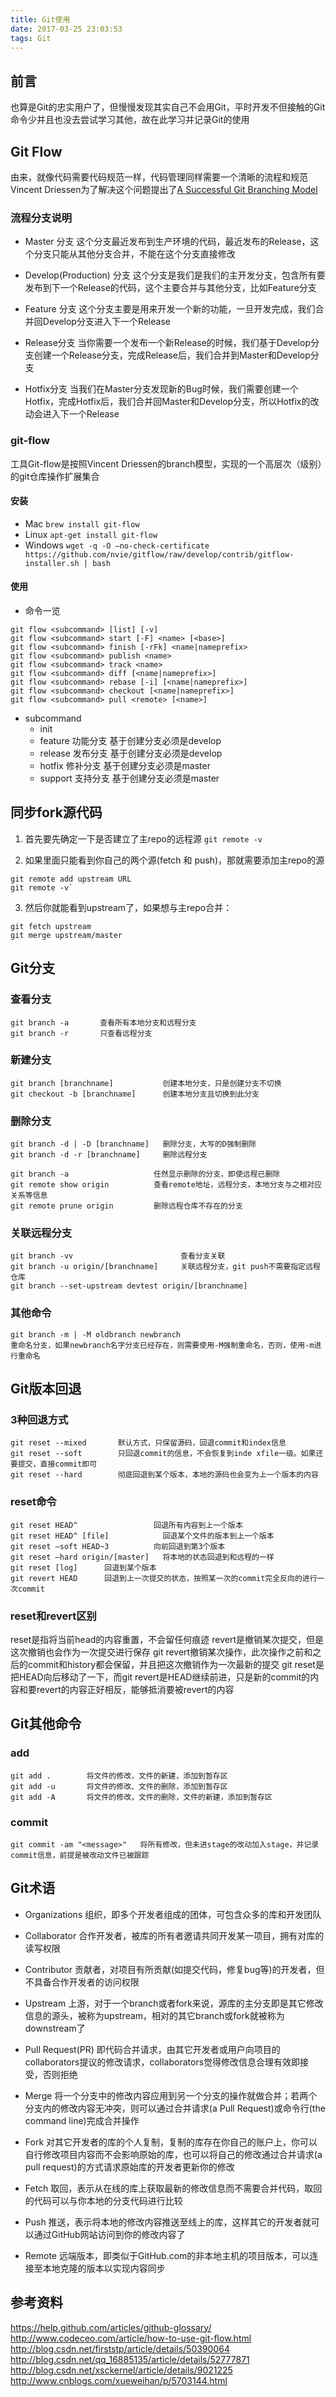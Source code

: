 ```yaml
---
title: Git使用
date: 2017-03-25 23:03:53
tags: Git
---
```


## 前言
也算是Git的忠实用户了，但慢慢发现其实自己不会用Git，平时开发不但接触的Git命令少并且也没去尝试学习其他，故在此学习并记录Git的使用

## Git Flow
由来，就像代码需要代码规范一样，代码管理同样需要一个清晰的流程和规范
Vincent Driessen为了解决这个问题提出了[A Successful Git Branching Model](http://nvie.com/posts/a-successful-git-branching-model/)

### 流程分支说明
- Master 分支
这个分支最近发布到生产环境的代码，最近发布的Release，这个分支只能从其他分支合并，不能在这个分支直接修改

- Develop(Production) 分支
这个分支是我们是我们的主开发分支，包含所有要发布到下一个Release的代码，这个主要合并与其他分支，比如Feature分支

- Feature 分支
这个分支主要是用来开发一个新的功能，一旦开发完成，我们合并回Develop分支进入下一个Release

- Release分支
当你需要一个发布一个新Release的时候，我们基于Develop分支创建一个Release分支，完成Release后，我们合并到Master和Develop分支

- Hotfix分支
当我们在Master分支发现新的Bug时候，我们需要创建一个Hotfix，完成Hotfix后，我们合并回Master和Develop分支，所以Hotfix的改动会进入下一个Release

### git-flow
工具Git-flow是按照Vincent Driessen的branch模型，实现的一个高层次（级别）的git仓库操作扩展集合

#### 安装
- Mac
`brew install git-flow`
- Linux
`apt-get install git-flow`
- Windows
`wget -q -O –no-check-certificate https://github.com/nvie/gitflow/raw/develop/contrib/gitflow-installer.sh | bash`

#### 使用
- 命令一览
```
git flow <subcommand> [list] [-v]
git flow <subcommand> start [-F] <name> [<base>]
git flow <subcommand> finish [-rFk] <name|nameprefix>
git flow <subcommand> publish <name>
git flow <subcommand> track <name>
git flow <subcommand> diff [<name|nameprefix>]
git flow <subcommand> rebase [-i] [<name|nameprefix>]
git flow <subcommand> checkout [<name|nameprefix>]
git flow <subcommand> pull <remote> [<name>]

```
- subcommand
    + init
    + feature
        功能分支
        基于创建分支必须是develop
    + release
        发布分支
        基于创建分支必须是develop
    + hotfix
        修补分支
        基于创建分支必须是master
    + support
        支持分支
        基于创建分支必须是master


## 同步fork源代码
1. 首先要先确定一下是否建立了主repo的远程源
`git remote -v`

2. 如果里面只能看到你自己的两个源(fetch 和 push)，那就需要添加主repo的源
```
git remote add upstream URL
git remote -v`
```

3. 然后你就能看到upstream了，如果想与主repo合并：
```
git fetch upstream
git merge upstream/master
```

## Git分支

### 查看分支
```
git branch -a       查看所有本地分支和远程分支
git branch -r       只查看远程分支

```

### 新建分支
```
git branch [branchname]           创建本地分支，只是创建分支不切换
git checkout -b [branchname]      创建本地分支且切换到此分支

```

### 删除分支
```
git branch -d | -D [branchname]   删除分支，大写的D强制删除
git branch -d -r [branchname]     删除远程分支

git branch -a                   任然显示删除的分支，即使远程已删除
git remote show origin          查看remote地址，远程分支，本地分支与之相对应关系等信息
git remote prune origin         删除远程仓库不存在的分支

```

### 关联远程分支
```
git branch -vv                        查看分支关联
git branch -u origin/[branchname]     关联远程分支，git push不需要指定远程仓库
git branch --set-upstream devtest origin/[branchname]

```

### 其他命令
```
git branch -m | -M oldbranch newbranch 
重命名分支，如果newbranch名字分支已经存在，则需要使用-M强制重命名，否则，使用-m进行重命名

```

## Git版本回退

### 3种回退方式
```
git reset --mixed       默认方式，只保留源码，回退commit和index信息
git reset --soft        只回退commit的信息，不会恢复到inde xfile一级。如果还要提交，直接commit即可
git reset --hard        彻底回退到某个版本，本地的源码也会变为上一个版本的内容
```

### reset命令
```
git reset HEAD^                 回退所有内容到上一个版本
git reset HEAD^ [file]            回退某个文件的版本到上一个版本  
git reset –soft HEAD~3          向前回退到第3个版本  
git reset –hard origin/[master]   将本地的状态回退到和远程的一样 
git reset [log]      回退到某个版本
git revert HEAD      回退到上一次提交的状态，按照某一次的commit完全反向的进行一次commit
```

### reset和revert区别
reset是指将当前head的内容重置，不会留任何痕迹
revert是撤销某次提交，但是这次撤销也会作为一次提交进行保存
git revert撤销某次操作，此次操作之前和之后的commit和history都会保留，并且把这次撤销作为一次最新的提交
git reset是把HEAD向后移动了一下，而git revert是HEAD继续前进，只是新的commit的内容和要revert的内容正好相反，能够抵消要被revert的内容


## Git其他命令

### add
```
git add .        将文件的修改，文件的新建，添加到暂存区
git add -u       将文件的修改、文件的删除，添加到暂存区
git add -A       将文件的修改，文件的删除，文件的新建，添加到暂存区

```

### commit
```
git commit -am "<message>"   将所有修改，但未进stage的改动加入stage，并记录commit信息，前提是被改动文件已被跟踪

```

## Git术语
- Organizations
组织，即多个开发者组成的团体，可包含众多的库和开发团队

- Collaborator
合作开发者，被库的所有者邀请共同开发某一项目，拥有对库的读写权限

- Contributor
贡献者，对项目有所贡献(如提交代码，修复bug等)的开发者，但不具备合作开发者的访问权限

- Upstream
上游，对于一个branch或者fork来说，源库的主分支即是其它修改信息的源头，被称为upstream，相对的其它branch或fork就被称为downstream了

- Pull Request(PR)
即代码合并请求，由其它开发者或用户向项目的collaborators提议的修改请求，collaborators觉得修改信息合理有效即接受，否则拒绝

- Merge
将一个分支中的修改内容应用到另一个分支的操作就做合并；若两个分支内的修改内容无冲突，则可以通过合并请求(a Pull Request)或命令行(the command line)完成合并操作

- Fork
对其它开发者的库的个人复制，复制的库存在你自己的账户上，你可以自行修改项目内容而不会影响原始的库，也可以将自己的修改通过合并请求(a pull request)的方式请求原始库的开发者更新你的修改

- Fetch
取回，表示从在线的库上获取最新的修改信息而不需要合并代码，取回的代码可以与你本地的分支代码进行比较

- Push
推送，表示将本地的修改内容推送至线上的库，这样其它的开发者就可以通过GitHub网站访问到你的修改内容了

- Remote
远端版本，即类似于GitHub.com的非本地主机的项目版本，可以连接至本地克隆的版本以实现内容同步

## 参考资料
https://help.github.com/articles/github-glossary/
http://www.codeceo.com/article/how-to-use-git-flow.html
http://blog.csdn.net/firststp/article/details/50390064
http://blog.csdn.net/qq_16885135/article/details/52777871
http://blog.csdn.net/xsckernel/article/details/9021225
http://www.cnblogs.com/xueweihan/p/5703144.html